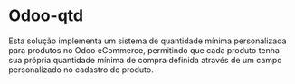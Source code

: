# Odoo-qtd
Esta solução implementa um sistema de quantidade mínima personalizada para produtos no Odoo eCommerce, permitindo que cada produto tenha sua própria quantidade mínima de compra definida através de um campo personalizado no cadastro do produto.
